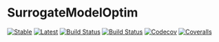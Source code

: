 # SurrogateModelOptim

[![Stable](https://img.shields.io/badge/docs-stable-blue.svg)](https://MrUrq.github.io/SurrogateModelOptim.jl/stable)
[![Latest](https://img.shields.io/badge/docs-latest-blue.svg)](https://MrUrq.github.io/SurrogateModelOptim.jl/latest)
[![Build Status](https://travis-ci.org/MrUrq/SurrogateModelOptim.jl.svg?branch=master)](https://travis-ci.org/MrUrq/SurrogateModelOptim.jl)
[![Build Status](https://ci.appveyor.com/api/projects/status/github/MrUrq/SurrogateModelOptim.jl?svg=true)](https://ci.appveyor.com/project/MrUrq/SurrogateModelOptim-jl)
[![Codecov](https://codecov.io/gh/MrUrq/SurrogateModelOptim.jl/branch/master/graph/badge.svg)](https://codecov.io/gh/MrUrq/SurrogateModelOptim.jl)
[![Coveralls](https://coveralls.io/repos/github/MrUrq/SurrogateModelOptim.jl/badge.svg?branch=master)](https://coveralls.io/github/MrUrq/SurrogateModelOptim.jl?branch=master)
